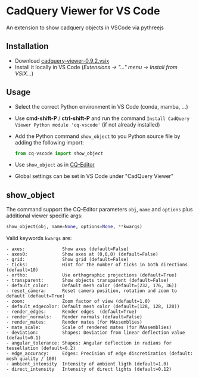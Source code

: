 # CadQuery Viewer for VS Code

An extension to show cadquery objects in VSCode via pythreejs

## Installation

-   Download [cadquery-viewer-0.9.2.vsix](https://github.com/bernhard-42/vscode-cadquery-viewer/releases/download/v0.9.2/cadquery-viewer-0.9.2.vsix)
-   Install it locally in VS Code (_Extensions -> "..." menu -> Install from VSIX..._)

## Usage

-   Select the correct Python environment in VS Code (conda, mamba, ...)
-   Use **cmd-shift-P** / **ctrl-shift-P** and run the command `Install CadQuery Viewer Python module 'cq-vscode'` (if not already installed)
-   Add the Python command `show_object` to you Python source file by adding the following import:

    ```python
    from cq-vscode import show_object
    ```

-   Use `show_object` as in [CQ-Editor](https://github.com/CadQuery/CQ-editor)
-   Global settings can be set in VS Code under "CadQuery Viewer"

## show_object

The command support the CQ-Editor parameters `obj`, `name` and `options` plus additional viewer specific args:

```python
show_object(obj, name=None, options=None, **kwargs)
```

Valid keywords `kwargs` are:

```text
- axes:              Show axes (default=False)
- axes0:             Show axes at (0,0,0) (default=False)
- grid:              Show grid (default=False)
- ticks:             Hint for the number of ticks in both directions (default=10)
- ortho:             Use orthographic projections (default=True)
- transparent:       Show objects transparent (default=False)
- default_color:     Default mesh color (default=(232, 176, 36))
- reset_camera:      Reset camera position, rotation and zoom to default (default=True)
- zoom:              Zoom factor of view (default=1.0)
- default_edgecolor: Default mesh color (default=(128, 128, 128))
- render_edges:      Render edges  (default=True)
- render_normals:    Render normals (default=False)
- render_mates:      Render mates (for MAssemblies)
- mate_scale:        Scale of rendered mates (for MAssemblies)
- deviation:         Shapes: Deviation from linear deflection value (default=0.1)
- angular_tolerance: Shapes: Angular deflection in radians for tessellation (default=0.2)
- edge_accuracy:     Edges: Precision of edge discretization (default: mesh quality / 100)
- ambient_intensity  Intensity of ambient ligth (default=1.0)
- direct_intensity   Intensity of direct lights (default=0.12)
```
